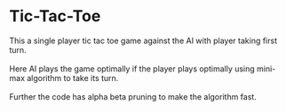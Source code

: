 # Tic-Tac-Toe
This a single player tic tac toe game against the AI with player taking first turn.</br></br>
Here AI plays the game optimally if the player plays optimally using mini-max algorithm to take its turn.</br></br>
Further the code has alpha beta pruning to make the algorithm fast.</br></br>
